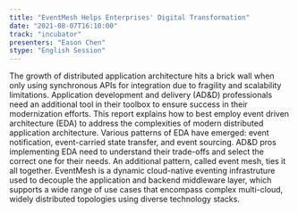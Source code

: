```yaml
---
title: "EventMesh Helps Enterprises' Digital Transformation"
date: "2021-08-07T16:10:00" 
track: "incubator"
presenters: "Eason Chen"
stype: "English Session"
---
```

The growth of distributed application architecture hits a brick wall when  only using synchronous APIs for integration due to fragility and scalability  limitations. Application development and delivery (AD&D) professionals  need an additional tool in their toolbox to ensure success in their  modernization efforts. This report explains how to best employ event driven architecture (EDA) to address the complexities of modern distributed application architecture.
Various patterns of EDA have emerged: event notification, event-carried state transfer, and event  sourcing. AD&D pros implementing EDA need to understand their trade-offs and select the correct one  for their needs. An additional pattern, called event mesh, ties it all together.
EventMesh is a dynamic cloud-native eventing infrastruture used to decouple the application and backend middleware layer, which supports a wide range of use cases that encompass complex multi-cloud, widely distributed topologies using diverse technology stacks.
